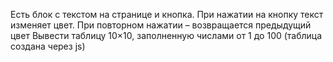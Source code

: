 Есть блок с текстом на странице и кнопка. При нажатии на кнопку текст изменяет цвет. При повторном нажатии – возвращается предыдущий цвет
Вывести таблицу 10×10, заполненную числами от 1 до 100 (таблица создана через js)
